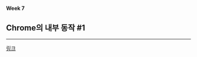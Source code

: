 
#### Week 7

## Chrome의 내부 동작 #1
---

[링크](https://sangcho.tistory.com/entry/insidewebbrowserpart1)